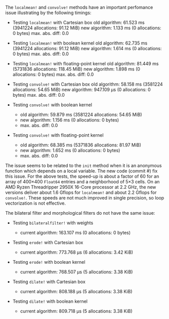 The `localmean!` and `convolve!` methods have an important perfomance issue illustrating by the following timings:

- Testing `localmean!` with Cartesian box
  old algorithm:  61.523 ms (3941224 allocations: 91.12 MiB)
  new algorithm:   1.133 ms (0 allocations: 0 bytes)
  max. abs. diff: 0.0

- Testing `localmean!` with boolean kernel
  old algorithm:  62.735 ms (3941224 allocations: 91.12 MiB)
  new algorithm:   1.614 ms (0 allocations: 0 bytes)
  max. abs. diff: 0.0

- Testing `localmean!` with floating-point kernel
  old algorithm:  81.449 ms (5731836 allocations: 118.45 MiB)
  new algorithm:   1.898 ms (0 allocations: 0 bytes)
  max. abs. diff: 0.0


- Testing `convolve!` with Cartesian box
  old algorithm:  58.158 ms (3581224 allocations: 54.65 MiB)
  new algorithm: 947.109 μs (0 allocations: 0 bytes)
  max. abs. diff: 0.0

- Testing `convolve!` with boolean kernel
  - old algorithm:  59.879 ms (3581224 allocations: 54.65 MiB)
  - new algorithm:   1.156 ms (0 allocations: 0 bytes)
  - max. abs. diff: 0.0

- Testing `convolve!` with floating-point kernel
  - old algorithm:  68.385 ms (5371836 allocations: 81.97 MiB)
  - new algorithm:   1.652 ms (0 allocations: 0 bytes)
  - max. abs. diff: 0.0

The issue seems to be related to the `init` method when it is an anonymous
function which depends on a local variable.  The new code (commit #) fix this
issue.  For the above tests, the speed-up is about a factor of 60 for an array
of 400×400 `Float64` entries and a neighborhood of 5×3 cells.  On an AMD Ryzen
Threadripper 2950X 16-Core processor at 2.2 GHz, the new versions deliver about
1.6 Gflops for `localmean!` and about 2.2 Gflops for `convolve!`.  These speeds
are not much improved in single precision, so loop vectorization is not
effective.

The bilateral filter and morphological filters do not have the same issue:

- Testing `bilateralfilter!` with weights
  - current algorithm:       163.107 ms (0 allocations: 0 bytes)

- Testing `erode!` with Cartesian box
  - current algorithm:       773.768 μs (6 allocations: 3.42 KiB)

- Testing `erode!` with boolean kernel
  - current algorithm:       768.507 μs (5 allocations: 3.38 KiB)

- Testing `dilate!` with Cartesian box
  - current algorithm:       808.188 μs (5 allocations: 3.38 KiB)

- Testing `dilate!` with boolean kernel
  - current algorithm:       809.718 μs (5 allocations: 3.38 KiB)
